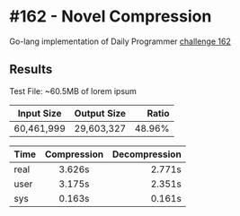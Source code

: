 \#162 - Novel Compression
=================

Go-lang implementation of Daily Programmer
[challenge 162](http://www.reddit.com/r/dailyprogrammer/comments/25clki/5122014_challenge_162_easy_novel_compression_pt_1/)


## Results

Test File:
~60.5MB of lorem ipsum

| Input Size    | Output Size   | Ratio    |
| ------------- |:-------------:| --------:|
| 60,461,999    | 29,603,327    | 48.96%   |

| Time    | Compression   | Decompression  |
| ------- |:-------------:| --------------:|
| real    | 3.626s        | 2.771s         |
| user    | 3.175s        | 2.351s         |
| sys     | 0.163s        | 0.161s         |
